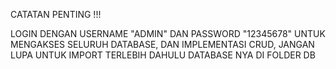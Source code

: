 CATATAN PENTING !!!

LOGIN DENGAN USERNAME "ADMIN" DAN PASSWORD "12345678" UNTUK MENGAKSES SELURUH DATABASE, DAN IMPLEMENTASI CRUD, JANGAN LUPA UNTUK IMPORT TERLEBIH DAHULU DATABASE NYA DI FOLDER DB
